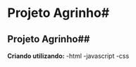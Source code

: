 
 # Projeto Agrinho#

 ## Projeto Agrinho##
 
 **Criando utilizando:**
      -html
      -javascript
      -css
